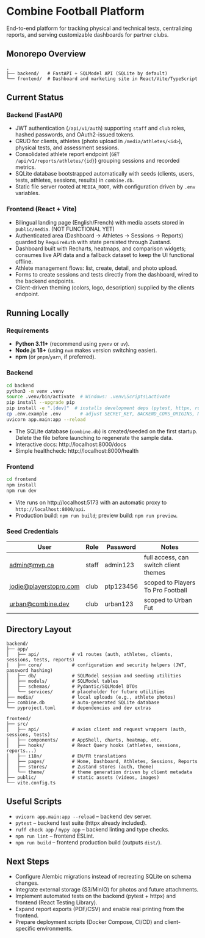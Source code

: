 # Combine Football Platform

End-to-end platform for tracking physical and technical tests, centralizing reports, and serving customizable dashboards for partner clubs.

## Monorepo Overview

```
.
├── backend/   # FastAPI + SQLModel API (SQLite by default)
└── frontend/  # Dashboard and marketing site in React/Vite/TypeScript
```

## Current Status

### Backend (FastAPI)
- JWT authentication (`/api/v1/auth`) supporting `staff` and `club` roles, hashed passwords, and OAuth2-issued tokens.
- CRUD for clients, athletes (photo upload in `/media/athletes/<id>`), physical tests, and assessment sessions.
- Consolidated athlete report endpoint (`GET /api/v1/reports/athletes/{id}`) grouping sessions and recorded metrics.
- SQLite database bootstrapped automatically with seeds (clients, users, tests, athletes, sessions, results) in `combine.db`.
- Static file server rooted at `MEDIA_ROOT`, with configuration driven by `.env` variables.

### Frontend (React + Vite)
- Bilingual landing page (English/French) with media assets stored in `public/media`. (NOT FUNCTIONAL YET)
- Authenticated area (Dashboard → Athletes → Sessions → Reports) guarded by `RequireAuth` with state persisted through Zustand.
- Dashboard built with Recharts, heatmaps, and comparison widgets; consumes live API data and a fallback dataset to keep the UI functional offline.
- Athlete management flows: list, create, detail, and photo upload.
- Forms to create sessions and tests directly from the dashboard, wired to the backend endpoints.
- Client-driven theming (colors, logo, description) supplied by the clients endpoint.

## Running Locally

### Requirements
- **Python 3.11+** (recommend using `pyenv` or `uv`).
- **Node.js 18+** (using `nvm` makes version switching easier).
- **npm** (or `pnpm`/`yarn`, if preferred).

### Backend
```bash
cd backend
python3 -m venv .venv
source .venv/bin/activate  # Windows: .venv\Scripts\activate
pip install --upgrade pip
pip install -e ".[dev]"  # installs development deps (pytest, httpx, ruff, mypy)
cp .env.example .env       # adjust SECRET_KEY, BACKEND_CORS_ORIGINS, MEDIA_ROOT, etc.
uvicorn app.main:app --reload
```
- The SQLite database (`combine.db`) is created/seeded on the first startup. Delete the file before launching to regenerate the sample data.
- Interactive docs: http://localhost:8000/docs
- Simple healthcheck: http://localhost:8000/health

### Frontend
```bash
cd frontend
npm install
npm run dev
```
- Vite runs on http://localhost:5173 with an automatic proxy to `http://localhost:8000/api`.
- Production build: `npm run build`; preview build: `npm run preview`.

### Seed Credentials
| User | Role | Password | Notes |
|------|------|----------|-------|
| admin@mvp.ca | staff | admin123 | full access, can switch client themes |
| jodie@playerstopro.com | club | ptp123456 | scoped to Players To Pro Football |
| urban@combine.dev | club | urban123 | scoped to Urban Fut |

## Directory Layout

```
backend/
├── app/
│   ├── api/            # v1 routes (auth, athletes, clients, sessions, tests, reports)
│   ├── core/           # configuration and security helpers (JWT, password hashing)
│   ├── db/             # SQLModel session and seeding utilities
│   ├── models/         # SQLModel tables
│   ├── schemas/        # Pydantic/SQLModel DTOs
│   └── services/       # placeholder for future utilities
├── media/              # local uploads (e.g., athlete photos)
├── combine.db          # auto-generated SQLite database
└── pyproject.toml      # dependencies and dev extras

frontend/
├── src/
│   ├── api/            # axios client and request wrappers (auth, sessions, tests)
│   ├── components/     # AppShell, charts, heatmap, etc.
│   ├── hooks/          # React Query hooks (athletes, sessions, reports...)
│   ├── i18n/           # EN/FR translations
│   ├── pages/          # Home, Dashboard, Athletes, Sessions, Reports
│   ├── stores/         # Zustand stores (auth, theme)
│   └── theme/          # theme generation driven by client metadata
├── public/             # static assets (videos, images)
└── vite.config.ts
```

## Useful Scripts
- `uvicorn app.main:app --reload` – backend dev server.
- `pytest` – backend test suite (httpx already included).
- `ruff check app` / `mypy app` – backend linting and type checks.
- `npm run lint` – frontend ESLint.
- `npm run build` – frontend production build (outputs `dist/`).

## Next Steps
- Configure Alembic migrations instead of recreating SQLite on schema changes.
- Integrate external storage (S3/MinIO) for photos and future attachments.
- Implement automated tests on the backend (pytest + httpx) and frontend (React Testing Library).
- Expand report exports (PDF/CSV) and enable real printing from the frontend.
- Prepare deployment scripts (Docker Compose, CI/CD) and client-specific environments.
